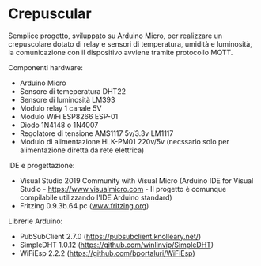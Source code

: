 # Crepuscular

Semplice progetto, sviluppato su Arduino Micro, per realizzare un crepuscolare dotato di relay e sensori di temperatura, umidità e luminosità, la comunicazione con il dispositivo avviene tramite protocollo MQTT.

Componenti hardware:
 - Arduino Micro
 - Sensore di temeperatura DHT22
 - Sensore di luminosità LM393
 - Modulo relay 1 canale 5V
 - Modulo WiFi ESP8266 ESP-01
 - Diodo 1N4148 o 1N4007
 - Regolatore di tensione AMS1117 5v/3.3v LM1117
 - Modulo di alimentazione HLK-PM01 220v/5v (necssario solo per alimentazione diretta da rete elettrica)
 
IDE e progettazione:
 - Visual Studio 2019 Community with Visual Micro (Arduino IDE for Visual Studio - https://www.visualmicro.com - Il progetto è comunque compilabile utilizzando l'IDE Arduino standard)
 - Fritzing 0.9.3b.64.pc (www.fritzing.org)

Librerie Arduino:
 - PubSubClient 2.7.0 (https://pubsubclient.knolleary.net/)
 - SimpleDHT 1.0.12 (https://github.com/winlinvip/SimpleDHT)
 - WiFiEsp 2.2.2 (https://github.com/bportaluri/WiFiEsp)
 
